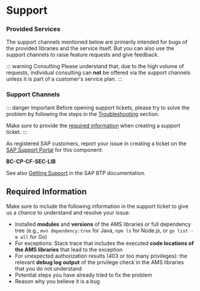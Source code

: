 # Support

### Provided Services
The support channels mentioned below are primarily intended for bugs of the provided libraries and the service itself.
But you can also use the support channels to raise feature requests and give feedback.

::: warning Consulting
Please understand that, due to the high volume of requests, individual consulting can **not** be offered via the support channels unless it is part of a customer's service plan.
:::

### Support Channels

::: danger Important
Before opening support tickets, please try to solve the problem by following the steps in the [Troubleshooting](./Troubleshooting.md) section.

Make sure to provide the [required information](#required-information) when creating a support ticket.
:::

As registered SAP customers, report your issue in creating a ticket on the [SAP Support Portal](https://support.sap.com/en/index.html) for this component:

**BC-CP-CF-SEC-LIB**

See also [Getting Support](https://help.sap.com/docs/btp/sap-business-technology-platform/btp-getting-support) in the SAP BTP documentation.

## Required Information

Make sure to include the following information in the support ticket to give us a chance to understand and resolve your issue:

- Installed **modules** and **versions** of the AMS libraries *or* full dependency tree (e.g., `mvn dependency:tree` for Java, `npm ls` for Node.js, or `go list -m all` for Go)
- For exceptions: Stack trace that includes the executed **code locations of the AMS libraries** that lead to the exception
- For unexpected authorization results (403 or too many privileges): the relevant **debug log output** of the privilege check in the AMS libraries that you do not understand
- Potential steps you have already tried to fix the problem
- Reason why you believe it is a bug